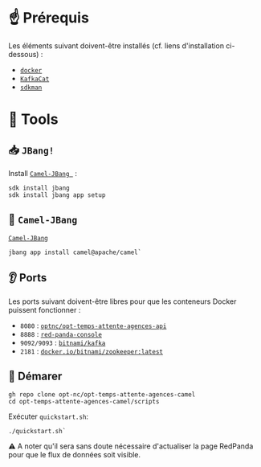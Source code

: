 # ☝️ Prérequis

Les éléments suivant doivent-être installés (cf. liens d'installation ci-dessous) :

- [`docker`](https://docs.docker.com/engine/install/)
- [`KafkaCat`](https://github.com/edenhill/kcat)
- [`sdkman`](https://sdkman.io/)


# 🧰 Tools

## 📥 `JBang!`

Install [`Camel-JBang `](https://www.jbang.dev/download/) :

```shell
sdk install jbang
sdk install jbang app setup
```

## 🐪 `Camel-JBang`

[`Camel-JBang`](https://camel.apache.org/manual/camel-jbang.html)


```shell
jbang app install camel@apache/camel`
```

## 👂 Ports

Les ports suivant doivent-être libres pour que les conteneurs Docker puissent fonctionner :

- `8080` : [`optnc/opt-temps-attente-agences-api`](https://hub.docker.com/r/optnc/opt-temps-attente-agences-api)
- `8888` : [`red-panda-console`](https://github.com/redpanda-data/console)
- `9092/9093` : [`bitnami/kafka`](https://hub.docker.com/r/bitnami/kafka)
- `2181` : [`docker.io/bitnami/zookeeper:latest`](https://hub.docker.com/r/bitnami/zookeeper/)

 ## 🚀 Démarer

```shell
gh repo clone opt-nc/opt-temps-attente-agences-camel
cd opt-temps-attente-agences-camel/scripts
```

 Exécuter `quickstart.sh`:

```shell
./quickstart.sh`
```

:warning: A noter qu'il sera sans doute nécessaire d'actualiser la page RedPanda pour que le flux de données soit visible.
